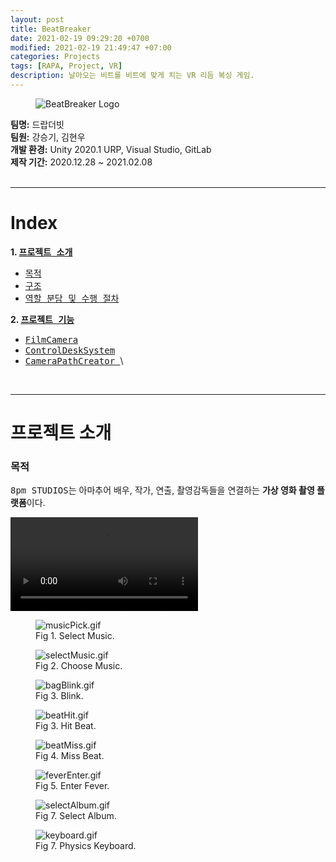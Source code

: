 ```yaml
---
layout: post
title: BeatBreaker
date: 2021-02-19 09:29:20 +0700
modified: 2021-02-19 21:49:47 +07:00
categories: Projects
tags: [RAPA, Project, VR]
description: 날아오는 비트를 비트에 맞게 치는 VR 리듬 복싱 게임.
---
```


<figure>
<img src="/project-BeatBreaker/beatlogo.png" alt="BeatBreaker Logo">
</figure>

**팀명:** 드랍더빗\
**팀원:** 강승기, 김현우\
**개발 환경:** Unity 2020.1 URP, Visual Studio, GitLab\
**제작 기간:** 2020.12.28 ~ 2021.02.08\
<br />

<hr>

# Index

**1. [<kbd> 프로젝트 소개 </kbd>](#프로젝트-소개)**
- [<kbd> 목적 </kbd>](#목적)
- [<kbd> 구조 </kbd>](#구조)
- [<kbd> 역할 분담 및 수행 절차 </kbd>](#역할-분담-및-수행-절차)

**2. [<kbd> 프로젝트 기능 </kbd>](#프로젝트-기능)**
- [<kbd> FilmCamera </kbd>](#1-filmcamera)
- [<kbd> ControlDeskSystem </kbd>](#2-controldesksystem)
- [<kbd> CameraPathCreator </kbd>](#3-camerapathcreator)\
<br />

<hr>

# 프로젝트 소개

### 목적
<kbd>8pm STUDIOS</kbd>는 아마추어 배우, 작가, 연출, 촬영감독들을 연결하는 **가상 영화 촬영 플랫폼**이다.

![](musicSelect.mp4)

<figure>
<img src="/project-BeatBreaker/musicPick.gif" alt="musicPick.gif">
<figcaption>Fig 1. Select Music.</figcaption>
</figure>

<figure>
<img src="/project-BeatBreaker/selectMusic.gif" alt="selectMusic.gif">
<figcaption>Fig 2. Choose Music.</figcaption>
</figure>

<figure>
<img src="/project-BeatBreaker/bagBlink.gif" alt="bagBlink.gif">
<figcaption>Fig 3. Blink.</figcaption>
</figure>

<figure>
<img src="/project-BeatBreaker/beatHit.gif" alt="beatHit.gif">
<figcaption>Fig 3. Hit Beat.</figcaption>
</figure>

<figure>
<img src="/project-BeatBreaker/beatMiss.gif" alt="beatMiss.gif">
<figcaption>Fig 4. Miss Beat.</figcaption>
</figure>

<figure>
<img src="/project-BeatBreaker/feverEnter.gif" alt="feverEnter.gif">
<figcaption>Fig 5. Enter Fever.</figcaption>
</figure>

<figure>
<img src="/project-BeatBreaker/selectAlbum.gif" alt="selectAlbum.gif">
<figcaption>Fig 7. Select Album.</figcaption>
</figure>

<figure>
<img src="/project-BeatBreaker/keyboard.gif" alt="keyboard.gif">
<figcaption>Fig 7. Physics Keyboard.</figcaption>
</figure>